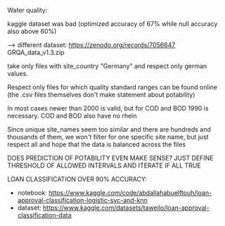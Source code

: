 Water quality:

kaggle dataset was bad (optimized accuracy of 67% while null accuracy also above 60%)

--> different dataset: https://zenodo.org/records/7056647 GRQA_data_v1.3.zip

take only files with site_country "Germany" and respect only german values.

Respect only files for which quality standard ranges can be found online (the .csv files themselves don't make statement about potability)

In most cases newer than 2000 is valid, but for COD and BOD 1990 is necessary. COD and BOD also have no rhein

Since unique site_names seem too similar and there are hundreds and thousands of them, we won't filter for one specific site name, but just respect all and hope that the data is balanced across the files

DOES PREDICTION OF POTABILITY EVEN MAKE SENSE? JUST DEFINE THRESHOLD OF ALLOWED INTERVALS AND ITERATE IF ALL TRUE



LOAN CLASSIFICATION OVER 90% ACCURACY:
- notebook: https://www.kaggle.com/code/abdallahabuelftouh/loan-approval-classification-logistic-svc-and-knn
- dataset: https://www.kaggle.com/datasets/taweilo/loan-approval-classification-data